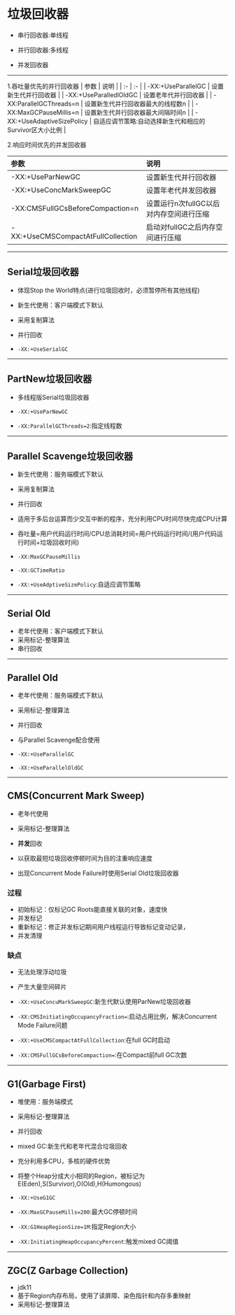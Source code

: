 # 垃圾回收器

- 串行回收器:单线程

- 并行回收器:多线程

- 并发回收器

---
1.吞吐量优先的并行回收器
| 参数 | 说明 |
| :- | :- |
| -XX:+UseParallelGC | 设置新生代并行回收器 |
| -XX:+UseParalledlOldGC | 设置老年代并行回收器 |
| -XX:ParallelGCThreads=n | 设置新生代并行回收器最大的线程数n |
| -XX:MaxGCPauseMillis=n | 设置新生代并行回收器最大间隔时间n |
| -XX:+UseAdaptiveSizePolicy | 自适应调节策略:自动选择新生代和相应的Survivor区大小比例 |



2.响应时间优先的并发回收器

| 参数 | 说明 |
| :- | :- |
| -XX:+UseParNewGC | 设置新生代并行回收器 |
| -XX:+UseConcMarkSweepGC | 设置年老代并发回收器 |
| -XX:CMSFullGCsBeforeCompaction=n | 设置运行n次fullGC以后对内存空间进行压缩 |
| -XX:+UseCMSCompactAtFullCollection | 启动对fullGC之后内存空间进行压缩 |


---
## Serial垃圾回收器
- 体现Stop the World特点(进行垃圾回收时，必须暂停所有其他线程)

- 新生代使用：客户端模式下默认
- 采用复制算法
- 并行回收

- `-XX:+UseSerialGC`

---
## PartNew垃圾回收器

- 多线程版Serial垃圾回收器

- `-XX:+UseParNewGC`
- `-XX:ParallelGCThreads=2`:指定线程数

---
## Parallel Scavenge垃圾回收器
- 新生代使用：服务端模式下默认
- 采用复制算法
- 并行回收

- 适用于多后台运算而少交互中断的程序，充分利用CPU时间尽快完成CPU计算
- 吞吐量=用户代码运行时间/CPU总消耗时间=用户代码运行时间/(用户代码运行时间+垃圾回收时间)


- `-XX:MaxGCPauseMillis`
- `-XX:GCTimeRatio`
- `-XX:+UseAdptiveSizePolicy`:自适应调节策略
---
## Serial Old
- 老年代使用：客户端模式下默认
- 采用标记-整理算法
- 串行回收

---
## Parallel Old
- 老年代使用：服务端模式下默认
- 采用标记-整理算法
- 并行回收
- 与Parallel Scavenge配合使用

- `-XX:+UseParallelGC`
- `-XX:+UseParallelOldGC`
---
## CMS(Concurrent Mark Sweep)
- 老年代使用
- 采用标记-整理算法
- **并发**回收

- 以获取最短垃圾回收停顿时间为目的注重响应速度
- 出现Concurrent Mode Failure时使用Serial Old垃圾回收器

### 过程
- 初始标记：仅标记GC Roots能直接关联的对象，速度快
- 并发标记
- 重新标记：修正并发标记期间用户线程运行导致标记变动记录，
- 并发清理
### 缺点

- 无法处理浮动垃圾
- 产生大量空间碎片

- `-XX:+UseConcuMarkSweepGC`:新生代默认使用ParNew垃圾回收器
- `-XX:CMSInitiatingOccupancyFraction=`:启动占用比例，解决Concurrent Mode Failure问题
- `-XX:+UseCMSCompactAtFullCollection`:在full GC时启动
- `-XX:CMSFullGCsBeforeCompaction=`:在Compact前full GC次数

---
## G1(Garbage First)

- 堆使用：服务端模式
- 采用标记-整理算法
- 并行回收
- mixed GC:新生代和老年代混合垃圾回收
- 充分利用多CPU，多核的硬件优势

- 将整个Heap分成大小相同的Region，被标记为E(Eden),S(Survivor),O(Old),H(Humongous)
- `-XX:+UseG1GC`
- `-XX:MaxGCPauseMills=200`:最大GC停顿时间
- `-XX:G1HeapRegionSize=1M`:指定Region大小
- `-XX:InitiatingHeapOccupancyPercent`:触发mixed GC阈值

---
## ZGC(Z Garbage Collection)
- jdk11
- 基于Region内存布局，使用了读屏障、染色指针和内存多重映射
- 采用标记-整理算法